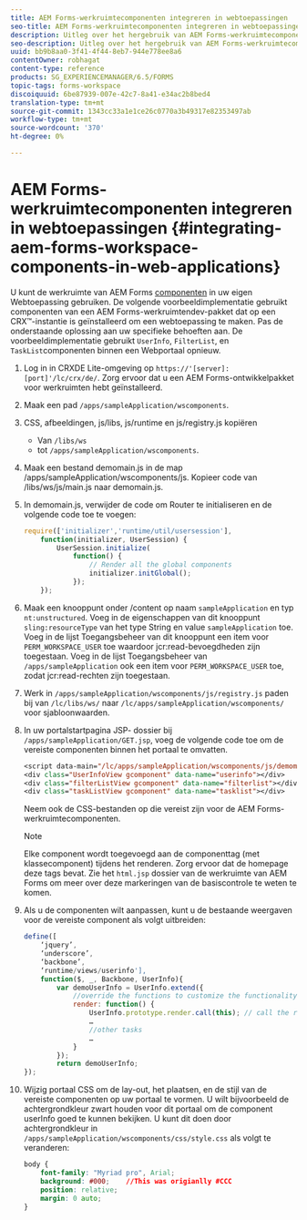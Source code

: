 ```yaml
---
title: AEM Forms-werkruimtecomponenten integreren in webtoepassingen
seo-title: AEM Forms-werkruimtecomponenten integreren in webtoepassingen
description: Uitleg over het hergebruik van AEM Forms-werkruimtecomponenten in uw eigen webapps om functionaliteit te benutten en verregaande integratie te bieden.
seo-description: Uitleg over het hergebruik van AEM Forms-werkruimtecomponenten in uw eigen webapps om functionaliteit te benutten en verregaande integratie te bieden.
uuid: bb9b8aa0-3f41-4f44-8eb7-944e778ee8a6
contentOwner: robhagat
content-type: reference
products: SG_EXPERIENCEMANAGER/6.5/FORMS
topic-tags: forms-workspace
discoiquuid: 6be87939-007e-42c7-8a41-e34ac2b8bed4
translation-type: tm+mt
source-git-commit: 1343cc33a1e1ce26c0770a3b49317e82353497ab
workflow-type: tm+mt
source-wordcount: '370'
ht-degree: 0%

---
```



# AEM Forms-werkruimtecomponenten integreren in webtoepassingen {#integrating-aem-forms-workspace-components-in-web-applications}

U kunt de werkruimte van AEM Forms [componenten](/help/forms/using/description-reusable-components.md) in uw eigen Webtoepassing gebruiken. De volgende voorbeeldimplementatie gebruikt componenten van een AEM Forms-werkruimtendev-pakket dat op een CRX™-instantie is geïnstalleerd om een webtoepassing te maken. Pas de onderstaande oplossing aan uw specifieke behoeften aan. De voorbeeldimplementatie gebruikt `UserInfo`, `FilterList`, en `TaskList`componenten binnen een Webportaal opnieuw.

1. Log in in CRXDE Lite-omgeving op `https://'[server]:[port]'/lc/crx/de/`. Zorg ervoor dat u een AEM Forms-ontwikkelpakket voor werkruimten hebt geïnstalleerd.
1. Maak een pad `/apps/sampleApplication/wscomponents`.
1. CSS, afbeeldingen, js/libs, js/runtime en js/registry.js kopiëren

   * Van `/libs/ws`
   * tot `/apps/sampleApplication/wscomponents`.

1. Maak een bestand demomain.js in de map /apps/sampleApplication/wscomponents/js. Kopieer code van /libs/ws/js/main.js naar demomain.js.
1. In demomain.js, verwijder de code om Router te initialiseren en de volgende code toe te voegen:

   ```javascript
   require(['initializer','runtime/util/usersession'],
       function(initializer, UserSession) {
           UserSession.initialize(
               function() {
                   // Render all the global components
                   initializer.initGlobal();
               });
       });
   ```

1. Maak een knooppunt onder /content op naam `sampleApplication` en typ `nt:unstructured`. Voeg in de eigenschappen van dit knooppunt `sling:resourceType` van het type String en value `sampleApplication` toe. Voeg in de lijst Toegangsbeheer van dit knooppunt een item voor `PERM_WORKSPACE_USER` toe waardoor jcr:read-bevoegdheden zijn toegestaan. Voeg in de lijst Toegangsbeheer van `/apps/sampleApplication` ook een item voor `PERM_WORKSPACE_USER` toe, zodat jcr:read-rechten zijn toegestaan.
1. Werk in `/apps/sampleApplication/wscomponents/js/registry.js` paden bij van `/lc/libs/ws/` naar `/lc/apps/sampleApplication/wscomponents/` voor sjabloonwaarden.
1. In uw portalstartpagina JSP- dossier bij `/apps/sampleApplication/GET.jsp`, voeg de volgende code toe om de vereiste componenten binnen het portaal te omvatten.

   ```jsp
   <script data-main="/lc/apps/sampleApplication/wscomponents/js/demomain" src="/lc/apps/sampleApplication/wscomponents/js/libs/require/require.js"></script>
   <div class="UserInfoView gcomponent" data-name="userinfo"></div>
   <div class="filterListView gcomponent" data-name="filterlist"></div>
   <div class="taskListView gcomponent" data-name="tasklist"></div>
   ```

   Neem ook de CSS-bestanden op die vereist zijn voor de AEM Forms-werkruimtecomponenten.

   >[!NOTE]
   >
   >Elke component wordt toegevoegd aan de componenttag (met klassecomponent) tijdens het renderen. Zorg ervoor dat de homepage deze tags bevat. Zie het `html.jsp` dossier van de werkruimte van AEM Forms om meer over deze markeringen van de basiscontrole te weten te komen.

1. Als u de componenten wilt aanpassen, kunt u de bestaande weergaven voor de vereiste component als volgt uitbreiden:

   ```javascript
   define([
       ‘jquery’,
       ‘underscore’,
       ‘backbone’,
       ‘runtime/views/userinfo'],
       function($, _, Backbone, UserInfo){
           var demoUserInfo = UserInfo.extend({
               //override the functions to customize the functionality
               render: function() {
                   UserInfo.prototype.render.call(this); // call the render function of the super class
                   …
                   //other tasks
                   …
               }
           });
           return demoUserInfo;
   });
   ```

1. Wijzig portaal CSS om de lay-out, het plaatsen, en de stijl van de vereiste componenten op uw portaal te vormen. U wilt bijvoorbeeld de achtergrondkleur zwart houden voor dit portaal om de component userInfo goed te kunnen bekijken. U kunt dit doen door achtergrondkleur in `/apps/sampleApplication/wscomponents/css/style.css` als volgt te veranderen:

   ```css
   body {
       font-family: "Myriad pro", Arial;
       background: #000;    //This was origianlly #CCC
       position: relative;
       margin: 0 auto;
   }
   ```

